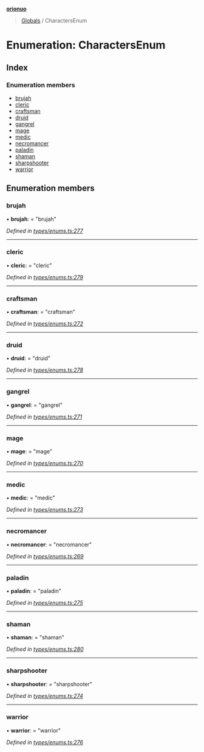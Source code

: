 **[orionuo](../README.md)**

> [Globals](../globals.md) / CharactersEnum

# Enumeration: CharactersEnum

## Index

### Enumeration members

* [brujah](charactersenum.md#brujah)
* [cleric](charactersenum.md#cleric)
* [craftsman](charactersenum.md#craftsman)
* [druid](charactersenum.md#druid)
* [gangrel](charactersenum.md#gangrel)
* [mage](charactersenum.md#mage)
* [medic](charactersenum.md#medic)
* [necromancer](charactersenum.md#necromancer)
* [paladin](charactersenum.md#paladin)
* [shaman](charactersenum.md#shaman)
* [sharpshooter](charactersenum.md#sharpshooter)
* [warrior](charactersenum.md#warrior)

## Enumeration members

### brujah

•  **brujah**:  = "brujah"

*Defined in [types/enums.ts:277](https://github.com/msviha/orionuo/blob/692d718/src/types/enums.ts#L277)*

___

### cleric

•  **cleric**:  = "cleric"

*Defined in [types/enums.ts:279](https://github.com/msviha/orionuo/blob/692d718/src/types/enums.ts#L279)*

___

### craftsman

•  **craftsman**:  = "craftsman"

*Defined in [types/enums.ts:272](https://github.com/msviha/orionuo/blob/692d718/src/types/enums.ts#L272)*

___

### druid

•  **druid**:  = "druid"

*Defined in [types/enums.ts:278](https://github.com/msviha/orionuo/blob/692d718/src/types/enums.ts#L278)*

___

### gangrel

•  **gangrel**:  = "gangrel"

*Defined in [types/enums.ts:271](https://github.com/msviha/orionuo/blob/692d718/src/types/enums.ts#L271)*

___

### mage

•  **mage**:  = "mage"

*Defined in [types/enums.ts:270](https://github.com/msviha/orionuo/blob/692d718/src/types/enums.ts#L270)*

___

### medic

•  **medic**:  = "medic"

*Defined in [types/enums.ts:273](https://github.com/msviha/orionuo/blob/692d718/src/types/enums.ts#L273)*

___

### necromancer

•  **necromancer**:  = "necromancer"

*Defined in [types/enums.ts:269](https://github.com/msviha/orionuo/blob/692d718/src/types/enums.ts#L269)*

___

### paladin

•  **paladin**:  = "paladin"

*Defined in [types/enums.ts:275](https://github.com/msviha/orionuo/blob/692d718/src/types/enums.ts#L275)*

___

### shaman

•  **shaman**:  = "shaman"

*Defined in [types/enums.ts:280](https://github.com/msviha/orionuo/blob/692d718/src/types/enums.ts#L280)*

___

### sharpshooter

•  **sharpshooter**:  = "sharpshooter"

*Defined in [types/enums.ts:274](https://github.com/msviha/orionuo/blob/692d718/src/types/enums.ts#L274)*

___

### warrior

•  **warrior**:  = "warrior"

*Defined in [types/enums.ts:276](https://github.com/msviha/orionuo/blob/692d718/src/types/enums.ts#L276)*
